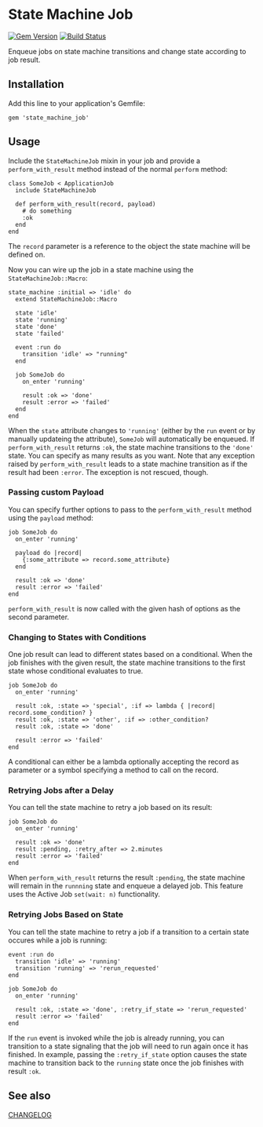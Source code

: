 # State Machine Job

[![Gem Version](https://badge.fury.io/rb/state_machine_job.svg)](http://badge.fury.io/rb/state_machine_job)
[![Build Status](https://travis-ci.org/codevise/state_machine_job.svg?branch=master)](https://travis-ci.org/codevise/state_machine_job)

Enqueue jobs on state machine transitions and change state according
to job result.

## Installation

Add this line to your application's Gemfile:

    gem 'state_machine_job'

## Usage

Include the `StateMachineJob` mixin in your job and provide a
`perform_with_result` method instead of the normal `perform` method:

    class SomeJob < ApplicationJob
      include StateMachineJob

      def perform_with_result(record, payload)
        # do something
        :ok
      end
    end

The `record` parameter is a reference to the object the state machine
will be defined on.

Now you can wire up the job in a state machine using the
`StateMachineJob::Macro`:

    state_machine :initial => 'idle' do
      extend StateMachineJob::Macro

      state 'idle'
      state 'running'
      state 'done'
      state 'failed'

      event :run do
        transition 'idle' => "running"
      end

      job SomeJob do
        on_enter 'running'

        result :ok => 'done'
        result :error => 'failed'
      end
    end

When the `state` attribute changes to `'running'` (either by the `run`
event or by manually updateing the attribute), `SomeJob` will
automatically be enqueued. If `perform_with_result` returns `:ok`, the
state machine transitions to the `'done'` state. You can specify as
many results as you want. Note that any exception raised by
`perform_with_result` leads to a state machine transition as if the
result had been `:error`. The exception is not rescued, though.

### Passing custom Payload

You can specify further options to pass to the `perform_with_result`
method using the `payload` method:

    job SomeJob do
      on_enter 'running'

      payload do |record|
        {:some_attribute => record.some_attribute}
      end

      result :ok => 'done'
      result :error => 'failed'
    end

`perform_with_result` is now called with the given hash of options as
the second parameter.

### Changing to States with Conditions

One job result can lead to different states based on a conditional.
When the job finishes with the given result, the state machine
transitions to the first state whose conditional evaluates to true.

    job SomeJob do
      on_enter 'running'

      result :ok, :state => 'special', :if => lambda { |record| record.some_condition? }
      result :ok, :state => 'other', :if => :other_condition?
      result :ok, :state => 'done'

      result :error => 'failed'
    end

A conditional can either be a lambda optionally accepting the
record as parameter or a symbol specifying a method to call on the
record.

### Retrying Jobs after a Delay

You can tell the state machine to retry a job based on its result:

    job SomeJob do
      on_enter 'running'

      result :ok => 'done'
      result :pending, :retry_after => 2.minutes
      result :error => 'failed'
    end

When `perform_with_result` returns the result `:pending`, the state
machine will remain in the `runnning` state and enqueue a delayed
job. This feature uses the Active Job `set(wait: n)` functionality.

### Retrying Jobs Based on State

You can tell the state machine to retry a job if a transition to a
certain state occures while a job is running:

    event :run do
      transition 'idle' => 'running'
      transition 'running' => 'rerun_requested'
    end

    job SomeJob do
      on_enter 'running'

      result :ok, :state => 'done', :retry_if_state => 'rerun_requested'
      result :error => 'failed'
    end

If the `run` event is invoked while the job is already running, you
can transition to a state signaling that the job will need to run
again once it has finished.  In example, passing the `:retry_if_state`
option causes the state machine to transition back to the `running`
state once the job finishes with result `:ok`.

## See also

[CHANGELOG](https://github.com/codevise/state_machine_job/blob/master/CHANGELOG.md)

